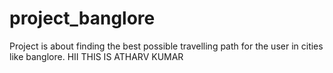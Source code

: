 # project_banglore
Project is about finding the best possible travelling path for the user in cities like banglore.
HII THIS IS ATHARV KUMAR

